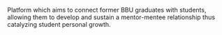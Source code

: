 Platform which aims to connect former BBU graduates with students, allowing them to develop and sustain a mentor-mentee relationship thus catalyzing student personal growth. 